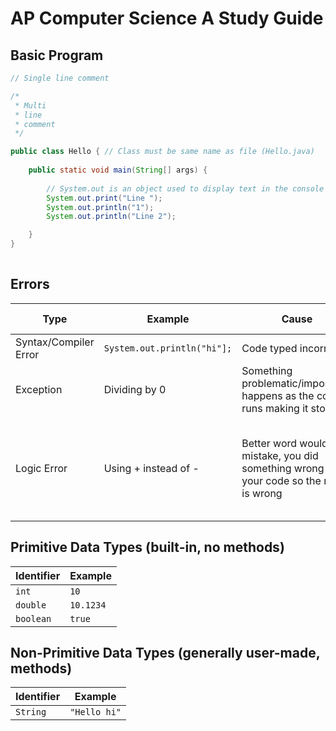 # AP Computer Science A Study Guide

## Basic Program

```java
// Single line comment

/*
 * Multi
 * line
 * comment
 */

public class Hello { // Class must be same name as file (Hello.java)
    
    public static void main(String[] args) {
        
        // System.out is an object used to display text in the console
        System.out.print("Line ");
        System.out.println("1");
        System.out.println("Line 2");

    }
}
    
```

## Errors

| Type | Example | Cause | Happens when? |
| ---- | ------- | ---------- | ---------- |
| Syntax/Compiler Error | `System.out.println("hi"];` | Code typed incorrectly | Compile time |
| Exception | Dividing by 0 | Something problematic/impossible happens as the code runs making it stop | Run time |
| Logic Error | Using + instead of - | Better word would be mistake, you did something wrong in your code so the result is wrong | Usually after run and compared actual output to anticipated output |


## Primitive Data Types (built-in, no methods)

| Identifier | Example |
| ---------- | ------- |
| `int` | `10` |
| `double` | `10.1234` |
| `boolean` | `true` |


## Non-Primitive Data Types (generally user-made, methods)

| Identifier | Example |
| ---------- | ------- |
| `String` | `"Hello hi"` |
